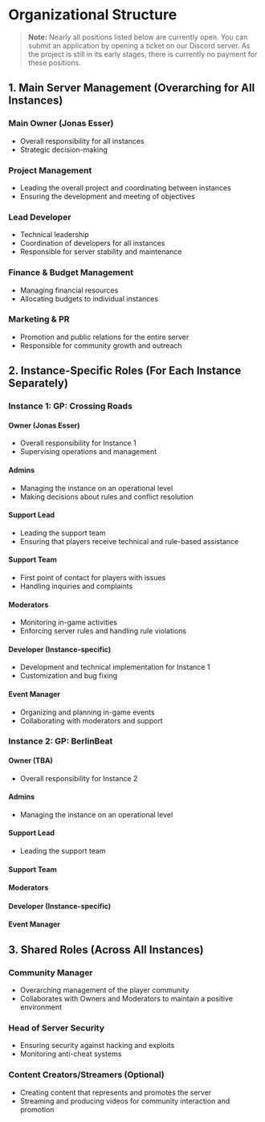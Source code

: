 # Organizational Structure

> **Note:** Nearly all positions listed below are currently open. You can submit an application by opening a ticket on our Discord server. As the project is still in its early stages, there is currently no payment for these positions.

## 1. Main Server Management (Overarching for All Instances)

### Main Owner (Jonas Esser)
- Overall responsibility for all instances
- Strategic decision-making

### Project Management
- Leading the overall project and coordinating between instances
- Ensuring the development and meeting of objectives

### Lead Developer
- Technical leadership
- Coordination of developers for all instances
- Responsible for server stability and maintenance

### Finance & Budget Management
- Managing financial resources
- Allocating budgets to individual instances

### Marketing & PR
- Promotion and public relations for the entire server
- Responsible for community growth and outreach

## 2. Instance-Specific Roles (For Each Instance Separately)

### Instance 1: GP: Crossing Roads

#### Owner (Jonas Esser)
- Overall responsibility for Instance 1
- Supervising operations and management

#### Admins
- Managing the instance on an operational level
- Making decisions about rules and conflict resolution

#### Support Lead
- Leading the support team
- Ensuring that players receive technical and rule-based assistance

#### Support Team
- First point of contact for players with issues
- Handling inquiries and complaints

#### Moderators
- Monitoring in-game activities
- Enforcing server rules and handling rule violations

#### Developer (Instance-specific)
- Development and technical implementation for Instance 1
- Customization and bug fixing

#### Event Manager
- Organizing and planning in-game events
- Collaborating with moderators and support

### Instance 2: GP: BerlinBeat

#### Owner (TBA)
- Overall responsibility for Instance 2

#### Admins
- Managing the instance on an operational level

#### Support Lead
- Leading the support team

#### Support Team

#### Moderators

#### Developer (Instance-specific)

#### Event Manager

## 3. Shared Roles (Across All Instances)

### Community Manager
- Overarching management of the player community
- Collaborates with Owners and Moderators to maintain a positive environment

### Head of Server Security
- Ensuring security against hacking and exploits
- Monitoring anti-cheat systems

### Content Creators/Streamers (Optional)
- Creating content that represents and promotes the server
- Streaming and producing videos for community interaction and promotion
